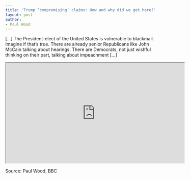 ```yaml
---
title: 'Trump ‘compromising’ claims: How and why did we get here?'
layout: post
author:
- Paul Wood
---
```


[…] The President-elect of the United States is vulnerable to blackmail. Imagine if that’s true. There are already senior Republicans like John McCain talking about hearings. There are Democrats, not just wishful thinking on their part, talking about impeachment […]

<iframe width="560" height="315" src="https://www.youtube.com/embed/hNih-yjYKyg" title="President-elect of the United States is vulnerable to blackmail" ></iframe>

Source: Paul Wood, BBC
